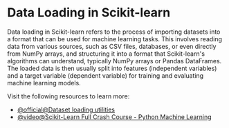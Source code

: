# Data Loading in Scikit-learn

Data loading in Scikit-learn refers to the process of importing datasets into a format that can be used for machine learning tasks. This involves reading data from various sources, such as CSV files, databases, or even directly from NumPy arrays, and structuring it into a format that Scikit-learn's algorithms can understand, typically NumPy arrays or Pandas DataFrames. The loaded data is then usually split into features (independent variables) and a target variable (dependent variable) for training and evaluating machine learning models.

Visit the following resources to learn more:

- [@official@Dataset loading utilities](https://scikit-learn.org/stable/datasets.html)
- [@video@Scikit-Learn Full Crash Course - Python Machine Learning](https://www.youtube.com/watch?v=SIEaLBXr0rk)